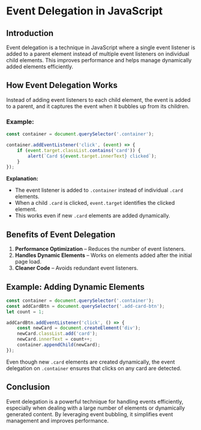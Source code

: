 # Event Delegation in JavaScript

## Introduction
Event delegation is a technique in JavaScript where a single event listener is added to a parent element instead of multiple event listeners on individual child elements. This improves performance and helps manage dynamically added elements efficiently.

## How Event Delegation Works
Instead of adding event listeners to each child element, the event is added to a parent, and it captures the event when it bubbles up from its children.

### Example:
```javascript
const container = document.querySelector('.container');

container.addEventListener('click', (event) => {
    if (event.target.classList.contains('card')) {
        alert(`Card ${event.target.innerText} clicked`);
    }
});
```

**Explanation:**
- The event listener is added to `.container` instead of individual `.card` elements.
- When a child `.card` is clicked, `event.target` identifies the clicked element.
- This works even if new `.card` elements are added dynamically.

## Benefits of Event Delegation
1. **Performance Optimization** – Reduces the number of event listeners.
2. **Handles Dynamic Elements** – Works on elements added after the initial page load.
3. **Cleaner Code** – Avoids redundant event listeners.

## Example: Adding Dynamic Elements
```javascript
const container = document.querySelector('.container');
const addCardBtn = document.querySelector('.add-card-btn');
let count = 1;

addCardBtn.addEventListener('click', () => {
    const newCard = document.createElement('div');
    newCard.classList.add('card');
    newCard.innerText = count++;
    container.appendChild(newCard);
});
```

Even though new `.card` elements are created dynamically, the event delegation on `.container` ensures that clicks on any card are detected.

## Conclusion
Event delegation is a powerful technique for handling events efficiently, especially when dealing with a large number of elements or dynamically generated content. By leveraging event bubbling, it simplifies event management and improves performance.

